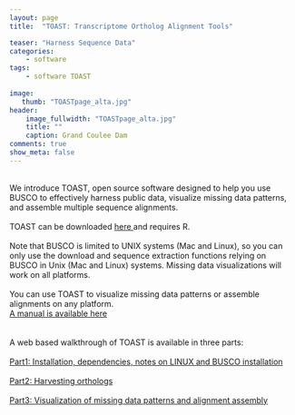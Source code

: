 ```yaml
---
layout: page
title:  "TOAST: Transcriptome Ortholog Alignment Tools"

teaser: "Harness Sequence Data"
categories:
    - software
tags:
    - software TOAST
    
image:
   thumb: "TOASTpage_alta.jpg"
header:
    image_fullwidth: "TOASTpage_alta.jpg"
    title: ""
    caption: Grand Coulee Dam
comments: true
show_meta: false    
---
```

<br>
We introduce TOAST, open source software designed to help you use BUSCO to effectively harness public data, visualize missing data patterns, and assemble multiple sequence alignments. 
<br>
<br>
TOAST can be downloaded <a href='https://github.com/carolinafishes/TOAST'>  here </a>and requires R. 
<br>
<br>
Note that BUSCO is limited to UNIX systems (Mac and Linux), so you can only use the download and sequence extraction functions relying on BUSCO in Unix (Mac and Linux) systems. Missing data visualizations will work on all platforms. 
<br>
<br>
You can use TOAST to visualize missing data patterns or assemble alignments on any platform.  
<br>
<img class="b30" src="https://carolinafishes.github.io/images/TOASTpage_alt2.jpg" alt="">
<br> 
<a href="http://carolinafishes.github.io/images/TOAST_manual.pdf"><en>A manual is available here</en></a>
<br>
<br> 
<br> A web based walkthrough of TOAST is available in three parts:
<br>
<br>
<a href='http://carolinafishes.github.io/software/TOAST_manual/'>Part1: Installation, dependencies, notes on LINUX and BUSCO installation</a>
<br>
<br>
<a href='http://carolinafishes.github.io/software/TOAST_manual2/'>Part2: Harvesting orthologs</a>
<br>
<br>
<a href='http://carolinafishes.github.io/software/TOAST_manual3/'>Part3: Visualization of missing data patterns and alignment assembly</a>
